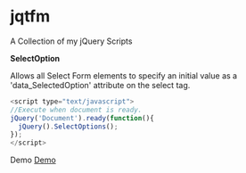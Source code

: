 jqtfm
=====

A Collection of my jQuery Scripts

**SelectOption**

Allows all Select Form elements to specify an initial value as a 'data_SelectedOption' attribute on the select tag.

````javascript
<script type="text/javascript">
//Execute when document is ready.
jQuery('Document').ready(function(){
  jQuery().SelectOptions();
});
</script>


````


 Demo <a href="demo/demo_SelectedOption.html">Demo</a>